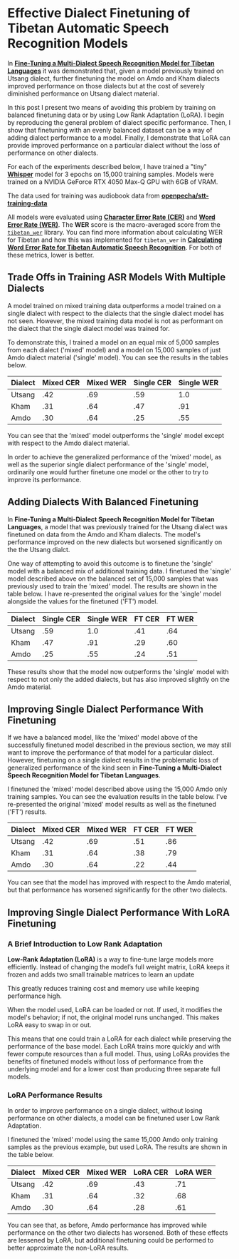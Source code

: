 # Effective Dialect Finetuning of Tibetan Automatic Speech Recognition Models

In [**Fine-Tuning a Multi-Dialect Speech Recognition Model for Tibetan Languages**](https://forum.openpecha.org/t/fine-tuning-a-multi-dialect-speech-recognition-model-for-tibetan-languages/180) it was demonstrated that, given a model previously trained on Utsang dialect, further finetuning the model on Amdo and Kham dialects improved performance on those dialects but at the cost of severely diminished performance on Utsang dialect material.

In this post I present two means of avoiding this problem by training on balanced finetuning data or by using Low Rank Adaptation (LoRA). I begin by reproducing the general problem of dialect specific performance. Then, I show that finetuning with an evenly balanced dataset can be a way of adding dialect performance to a model. Finally, I demonstrate that LoRA can provide improved performance on a particular dialect without the loss of performance on other dialects.

For each of the experiments described below, I have trained a "tiny" [**Whisper**](https://github.com/openai/whisper) model for 3 epochs on 15,000 training samples. Models were trained on a NVIDIA GeForce RTX 4050 Max-Q GPU with 6GB of VRAM.

The data used for training was audiobook data from [**openpecha/stt-training-data**](https://huggingface.co/datasets/openpecha/stt-training-data)

All models were evaluated using [**Character Error Rate (CER)**](https://huggingface.co/spaces/evaluate-metric/cer) and [**Word Error Rate (WER)**](https://en.wikipedia.org/wiki/Word_error_rate). The **WER** score is the macro-averaged score from the [`tibetan_wer`](https://pypi.org/project/tibetan-wer/) library. You can find more information about calculating WER for Tibetan and how this was implemented for `tibetan_wer` in [**Calculating Word Error Rate for Tibetan Automatic Speech Recognition**](https://forum.openpecha.org/t/calculating-word-error-rate-for-tibetan-automatic-speech-recognition/207). For both of these metrics, lower is better.

## Trade Offs in Training ASR Models With Multiple Dialects

A model trained on mixed training data outperforms a model trained on a single dialect with respect to the dialects that the single dialect model has not seen. However, the mixed training data model is not as performant on the dialect that the single dialect model was trained for. 

To demonstrate this, I trained a model on an equal mix of 5,000 samples from each dialect ('mixed' model) and a model on 15,000 samples of just Amdo dialect material ('single' model). You can see the results in the tables below.

Dialect | Mixed CER | Mixed WER| Single CER | Single WER
--------|-----------|----------|------------|-----------
Utsang| .42| .69  |.59 | 1.0|
Kham| .31 | .64 |.47 | .91
Amdo| .30| .64|.25|.55

You can see that the 'mixed' model outperforms the 'single' model except with respect to the Amdo dialect material.

In order to achieve the generalized performance of the 'mixed' model, as well as the superior single dialect performance of the 'single' model, ordinarily one would further finetune one model or the other to try to improve its performance.

## Adding Dialects With Balanced Finetuning

In **Fine-Tuning a Multi-Dialect Speech Recognition Model for Tibetan Languages**, a model that was previously trained for the Utsang dialect was finetuned on data from the Amdo and Kham dialects. The model's performance improved on the new dialects but worsened significantly on the the Utsang dialct.

One way of attempting to avoid this outcome is to finetune the 'single' model with a balanced mix of additional training data. I finetuned the 'single' model described above on the balanced set of 15,000 samples that was previously used to train the 'mixed' model. The results are shown in the table below. I have re-presented the original values for the 'single' model alongside the values for the finetuned ('FT') model.

Dialect | Single CER | Single WER| FT CER | FT WER
--------|-----------|----------|------------|-----------
Utsang|.59 | 1.0| .41 | .64
Kham| .47 | .91| .29|.60
Amdo| .25|.55 | .24|.51

These results show that the model now outperforms the 'single' model with respect to not only the added dialects, but has also improved slightly on the Amdo material.

## Improving Single Dialect Performance With Finetuning

If we have a balanced model, like the 'mixed' model above of the successfully finetuned model described in the previous section, we may still want to improve the performance of that model for a particular dialect. However, finetuning on a single dialect results in the problematic loss of generalized performance of the kind seen in **Fine-Tuning a Multi-Dialect Speech Recognition Model for Tibetan Languages**.

I finetuned the 'mixed' model described above using the 15,000 Amdo only training samples. You can see the evaluation results in the table below. I've re-presented the original 'mixed' model results as well as the finetuned ('FT') results.

Dialect | Mixed CER | Mixed WER| FT CER | FT WER
--------|-----------|----------|------------|-----------
Utsang| .42| .69  |.51|.86
Kham| .31 | .64 |.38|.79
Amdo| .30| .64|.22|.44
 

You can see that the model has improved with respect to the Amdo material, but that performance has worsened significantly for the other two dialects.

## Improving Single Dialect Performance With LoRA Finetuning

### A Brief Introduction to Low Rank Adaptation

**Low-Rank Adaptation (LoRA)** is a way to fine-tune large models more efficiently. Instead of changing the model’s full weight matrix, LoRA keeps it frozen and adds two small trainable matrices to learn an update

This greatly reduces training cost and memory use while keeping performance high.

When the model used, LoRA can be loaded or not. If used, it modifies the model's behavior; if not, the original model runs unchanged. This makes LoRA easy to swap in or out.

This means that one could train a LoRA for each dialect while preserving the performance of the base model. Each LoRA trains more quickly and with fewer compute resources than a full model. Thus, using LoRAs provides the benefits of finetuned models without loss of performance from the underlying model and for a lower cost than producing three separate full models.

### LoRA Performance Results

In order to improve performance on a single dialect, without losing performance on other dialects, a model can be finetuned user Low Rank Adaptation.

I finetuned the 'mixed' model using the same 15,000 Amdo only training samples as the previous example, but used LoRA. The results are shown in the table below.

Dialect | Mixed CER | Mixed WER| LoRA CER | LoRA WER
--------|-----------|----------|------------|-----------
Utsang| .42| .69  |.43|.71
Kham| .31 | .64 |.32|.68
Amdo| .30| .64|.28|.61

You can see that, as before, Amdo performance has improved while performance on the other two dialects has worsened. Both of these effects are lessened by LoRA, but additional finetuning could be performed to better approximate the non-LoRA results.